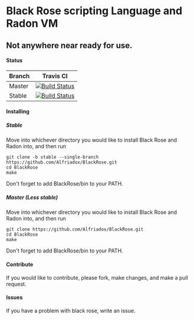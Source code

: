 # Black Rose scripting Language and Radon VM
## Not anywhere near ready for use.
#### Status
Branch | Travis CI
------ | ---------
Master | [![Build Status](https://travis-ci.org/Alfriadox/BlackRose.svg?branch=master)](https://travis-ci.org/Alfriadox/BlackRose)
Stable | [![Build Status](https://travis-ci.org/Alfriadox/BlackRose.svg?branch=stable)](https://travis-ci.org/Alfriadox/BlackRose)

#### Installing

##### Stable
Move into whichever directory you would like to install Black Rose and Radon into, and then run
```
git clone -b stable --single-branch https://github.com/Alfriadox/BlackRose.git
cd BlackRose
make
```
Don't forget to add BlackRose/bin to your PATH.

##### Master (Less stable)
Move into whichever directory you would like to install Black Rose and Radon into, and then run
```
git clone https://github.com/Alfriadox/BlackRose.git
cd BlackRose
make
```
Don't forget to add BlackRose/bin to your PATH.

#### Contribute
If you would like to contribute, please fork, make changes, and make a pull request.

#### Issues
If you have a problem with black rose, write an issue.
